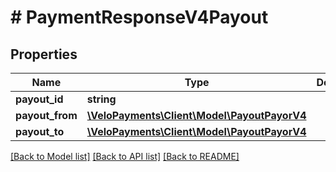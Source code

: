 # # PaymentResponseV4Payout

## Properties

Name | Type | Description | Notes
------------ | ------------- | ------------- | -------------
**payout_id** | **string** |  | [optional] 
**payout_from** | [**\VeloPayments\Client\Model\PayoutPayorV4**](PayoutPayorV4.md) |  | [optional] 
**payout_to** | [**\VeloPayments\Client\Model\PayoutPayorV4**](PayoutPayorV4.md) |  | [optional] 

[[Back to Model list]](../../README.md#documentation-for-models) [[Back to API list]](../../README.md#documentation-for-api-endpoints) [[Back to README]](../../README.md)


